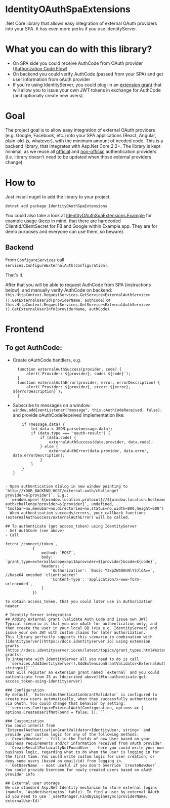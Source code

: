 # IdentityOAuthSpaExtensions
.Net Core library that allows easy integration of external OAuth providers into your SPA. It has even more perks if you use IdentityServer.

# What you can do with this library?
- On SPA side you could receive AuthCode from OAuth provider ([Authorization Code Flow](https://oauth.net/2/grant-types/authorization-code/))
- On backend you could verify AuthCode (passed from your SPA) and get user information from oAuth provider
- If you're using IdentityServer, you could plug-in an [extension grant](http://docs.identityserver.io/en/latest/topics/extension_grants.html) that will allow you to issue your own JWT tokens in exchange for AuthCode (and optionally create new users).


# Goal
The project goal is to allow easy integration of external OAuth providers (e.g. Google, Facebook, etc.) into your SPA applications (React, Angular, plain-old-js, whatever), with the minimum amount of needed code.
This is a backend library, that integrates with Asp.Net Core 2.2+.
The library is kept minimal, as we reuse all [official](https://docs.microsoft.com/en-us/aspnet/core/security/authentication/social/?view=aspnetcore-2.2) and [non-official](https://docs.microsoft.com/en-us/aspnet/core/security/authentication/social/other-logins?view=aspnetcore-2.2) authentication providers (i.e. library doesn't need to be updated when those external providers change).

# How to
Just install nuget to add the library to your project.

```dotnet add package IdentityOAuthSpaExtensions```

You could also take a look at [IdentityOAuthSpaExtensions.Example](IdentityOAuthSpaExtensions.Example) for example usage (keep in mind, that there are hardcoded ClientId/ClientSecret for FB and Google within Example app. They are for demo purposes and everyone can use them, so beware).

## Backend
From `ConfigureServices` call `services.ConfigureExternalAuth(Configuration)`.

That's it.

After that you will be able to request AuthCode from SPA (instructions below), and manually verify AuthCode on backend:
`this.HttpContext.RequestServices.GetService<ExternalAuthService>().GetExternalUserId(providerName, authCode)`
or
`this.HttpContext.RequestServices.GetService<ExternalAuthService>().GetExternalUserInfo(providerName, authCode)`

# Frontend
## To get AuthCode:
- Create oAuthCode handlers, e.g.
  ```
    function externalAuthSuccess(provider, code) {
        alert(`Provider: ${provider}, code: ${code}`);
    }
    function externalAuthError(provider, error, errorDescription) {
        alert(`Provider: ${provider}, error: ${error}, ${errorDescription}`);
    }
	```
- Subscribe to messages on a window: ```window.addEventListener("message", this.oAuthCodeReceived, false);``` and provide oAuthCodeReceived implementation like:
    ```function oAuthCodeReceived(message) {
        if (message.data) {
            let data = JSON.parse(message.data);
            if (data.type === 'oauth-result') {
                if (data.code) {
                    externalAuthSuccess(data.provider, data.code);
                } else {
                    externalAuthError(data.provider, data.error, data.errorDescription);
                }
            }
        }
    }
```

- Open authentication dialog in new window pointing to `http://YOUR_BACKEND_HOST/external-auth/challenge?provider=${provider}`. E.g.:
```window.open(`${window.location.protocol}//${window.location.hostname}:${window.location.port}/external-auth/challenge?provider=${provider}`, undefined, 'toolbar=no,menubar=no,directories=no,status=no,width=800,height=600');```
- When authentication succeeds/errors, your callback functions (externalAuthSuccess/externalAuthError) will be called.

## To authenticate (get access_token) using IdentityServer
- Get AuthCode (see above)
- Call 
 ```
    fetch(`/connect/token`,
                {
                    method: 'POST',
                    body: `grant_type=external&scope=api1&provider=${provider}&code=${code}`,
                    headers: {
                        'Authorization': `Basic Y2xpZW50OnNlY3JldA==`, //base64 encoded 'client:secret'
                        'Content-Type': 'application/x-www-form-urlencoded',
                    }
                })
```
to obtain access_token, that you could later use in Authorization header.

# Identity Server integration
## Adding external grant (validate Auth Code and issue own JWT)
Typical scenario is that you use oAuth for authentication only, and then create the user in your local DB (via e.g. IdentityServer) and issue your own JWT with custom claims for later authorization.
This library perfectly supports this scenario in combination with [IdentityServer](https://docs.identityserver.io) using extension grants (https://docs.identityserver.io/en/latest/topics/grant_types.html#extension-grants).
To integrate with IdentityServer all you need to do is call
```services.AddIdentityServer().AddExtensionGrantValidator<ExternalAuthenticationGrantValidator<IdentityUser, string>>()```.
That will register an extension grant named `external` and you could authenticate from JS as [described above](#to-authenticate-get-access_token-using-identityserver)

### Configuration
By default, `ExternalAuthenticationGrantValidator` is configured to create new users automatically, when they successfully authenticate via oAuth. You could change that behavior by setting:
```services.ConfigureExternalAuth(Configuration, options => { options.CreateUserIfNotFound = false; });```.

### Customization
You could inherit from `ExternalAuthenticationGrantValidator<IdentityUser, string>` and provide your custom logic for any of the following methods:
- `CreateNewUser` - fill-in the fields of new User based on your business requirements and/or information received from oAuth provider
- `CreateResultForLocallyNotFoundUser` - here you could write your own business logic, regarding what to do when the user is logging in for the first time. You could write custom logic for user creation, or deny some users (based on email/id) from logging in.
- `GetUserName` - most useful if you don't override `CreateNewUser`. You could provide Username for newly created users based on oAuth provider info

## External user storage
We use standard Asp.Net Identity mechanism to store external logins (namely, `AspNetUserLogins` table). To find a user by external OAuth id you need to use `_userManager.FindByLoginAsync(providerName, externalUserId)`
